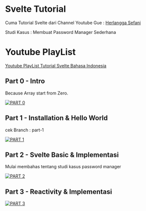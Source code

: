 # Svelte Tutorial
Cuma Tutorial Svelte dari Channel Youtube Gue : 
[Herlangga Sefani](https://www.youtube.com/channel/UCDExN7aAOChWJfOT3I8aAWw)

Studi Kasus : Membuat Password Manager Sederhana

# Youtube PlayList 

[Youtube PlayList Tutorial Svelte Bahasa Indonesia](https://www.youtube.com/playlist?list=PLsOzyq0Y0vMt757V5pLgPPn-EXADQRzlb)

## Part 0 - Intro

Because Array start from Zero.

[![PART 0](https://img.youtube.com/vi/CQI6RFA7DGY/0.jpg)](https://www.youtube.com/watch?v=CQI6RFA7DGY)

## Part 1 - Installation & Hello World

cek Branch : part-1

[![PART 1](https://img.youtube.com/vi/BNmWIoYAnQU/0.jpg)](https://www.youtube.com/watch?v=BNmWIoYAnQU)


## Part 2 - Svelte Basic & Implementasi

Mulai membahas tentang studi kasus password manager

[![PART 2](https://img.youtube.com/vi/udIvk02G4HU/0.jpg)](https://www.youtube.com/watch?v=udIvk02G4HU)


## Part 3 - Reactivity & Implementasi

[![PART 3](https://img.youtube.com/vi/JthGORX7acM/0.jpg)](https://www.youtube.com/watch?v=JthGORX7acM)
